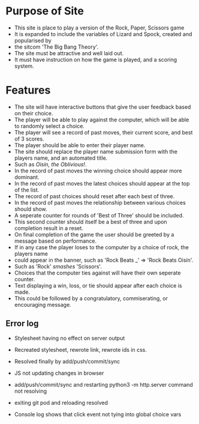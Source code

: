 # Purpose of Site
- This site is place to play a version of the Rock, Paper, Scissors game
- It is expanded to include the variables of Lizard and Spock, created and popularised by
- the sitcom 'The Big Bang Theory'.
- The site must be attractive and well laid out. 
- It must have instruction on how the game is played, and a scoring system.

# Features
- The site will have interactive buttons that give the user feedback based on their choice.
- The player will be able to play against the computer, which will be able to randomly select a choice.
- The player will see a record of past moves, their current score, and best of 3 scores.
- The player should be able to enter their player name.
- The site should replace the player name submission form with the players name, and an automated title.
- Such as *Oisín, the Oblivious!*.
- In the record of past moves the winning choice should appear more dominant.
- In the record of past moves the latest choices should appear at the top of the list.
- The record of past choices should reset after each best of three.
- In the record of past moves the relationship between various choices should show.
- A seperate counter for rounds of 'Best of Three' should be included.
- This second counter should itself be a best of three and upon completion result in a reset.
- On final completion of the game the user should be greeted by a message based on performance.
- If in any case the player loses to the computer by a choice of rock, the players name 
- could appear in the banner, such as 'Rock Beats _' => 'Rock Beats Oisín'.
- Such as 'Rock' *smashes* 'Scissors'.
- Choices that the computer ties against will have their own seperate counter.
- Text displaying a win, loss, or tie should appear after each choice is made.
- This could be followed by a congratulatory, commiserating, or encouraging message.

## Error log
- Stylesheet having no effect on server output
- Recreated stylesheet, rewrote link, rewrote ids in css.
- Resolved finally by add/push/commit/sync

- JS not updating changes in browser
- add/push/commit/sync and restarting python3 -m http.server command not resolving
- exiting git pod and reloading resolved

- Console log shows that click event not tying into global choice vars

